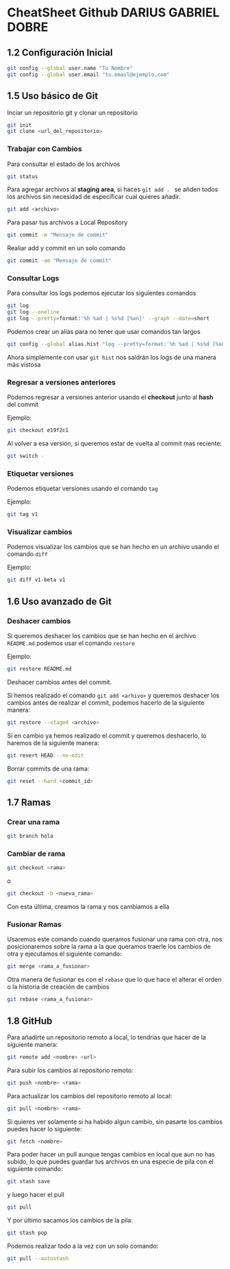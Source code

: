 # CheatSheet Github DARIUS GABRIEL DOBRE

## 1.2 Configuración Inicial
```bash
git config --global user.name "Tu Nombre"
git config --global user.email "tu.email@ejemplo.com"
```

## 1.5 Uso básico de Git
Inciar un repositorio git y clonar un repositorio

```bash
git init
git clone <url_del_repositorio>
```

### Trabajar con Cambios
Para consultar el estado de los archivos

```bash
git status
```

Para agregar archivos al **staging area**, si haces `git add . ` se añden todos los archivos sin necesidad de especificar cual quieres añadir.

```bash
git add <archivo>
```
Para pasar tus archivos a Local Repository

```bash
git commit -m "Mensaje de commit"
```

Realiar add y commit en un solo comando

```bash
git commit -am "Mensaje de commit"
```


### Consultar Logs

Para consultar los logs podemos ejecutar los siguientes comandos

```bash
git log
git log --oneline
git log --pretty=format:'%h %ad | %s%d [%an]' --graph --date=short
```

Podemos crear un alias para no tener que usar comandos tan largos

```bash
git config --global alias.hist "log --pretty=format:'%h %ad | %s%d [%an]' --graph --date=short"
```

Ahora simplemente con usar `git hist` nos saldrán los logs de una manera más vistosa


### Regresar a versiones anteriores

Podemos regresar a versiones anterior usando el **checkout** junto al **hash** del commit

Ejemplo:

```bash
git checkout e19f2c1
```
Al volver a esa versión, si queremos estar de vuelta al commit mas reciente:

```bash
git switch -
```


### Etiquetar versiones

Podemos etiquetar versiones usando el comando `tag`

Ejemplo:

```bash
git tag v1
```


### Visualizar cambios

Podemos visualizar los cambios que se han hecho en un archivo usando el comando `diff`

Ejemplo:

```bash
git diff v1-beta v1
```

## 1.6 Uso avanzado de Git

### Deshacer cambios

Si queremos deshacer los cambios que se han hecho en el archivo `README.md` podemos usar el comando `restore`

Ejemplo:

```bash
git restore README.md
```

Deshacer cambios antes del commit.

Si hemos realizado el comando `git add <arhivo>` y queremos deshacer los cambios antes de realizar el commit, podemos hacerlo de la siguiente manera:

```bash
git restore --staged <archivo>
```

Si en cambio ya hemos realizado el commit y queremos deshacerlo, lo haremos de la siguiente manera:

```bash
git revert HEAD --no-edit
```

Borrar commits de una rama:

```bash
git reset --hard <commit_id>
```

## 1.7 Ramas

### Crear una rama

```bash
git branch hola
```

### Cambiar de rama

```bash
git checkout <rama>
```
o
```bash
git checkout -b <nueva_rama>
```

Con esta última, creamos la rama y nos cambiamos a ella

### Fusionar Ramas

Usaremos este comando cuando queramos fusionar una rama con otra, nos posicionaremos sobre la rama a la que queramos traerle los cambios de otra y ejecutamos el siguiente comando:

```bash
git merge <rama_a_fusionar>
```

Otra manera de fusionar es con el `rebase` que lo que hace el alterar el orden o la historia de creación de cambios

```bash
git rebase <rama_a_fusionar>
```

## 1.8 GitHub

Para añadirte un repositorio remoto a local, lo tendrias que hacer de la siguiente manera:

```bash
git remote add <nombre> <url>
```

Para subir los cambios al repositorio remoto:

```bash
git push <nombre> <rama>
```

Para actualizar los cambios del repositorio remoto al local:

```bash
git pull <nombre> <rama>
```

Si quieres ver solamente si ha habido algun cambio, sin pasarte los cambios puedes hacer lo siguiente:

```bash
git fetch <nombre>
```

Para poder hacer un pull aunque tengas cambios en local que aun no has subido, lo que puedes guardar tus archivos en una especie de pila con el siguiente comando:

```bash
git stash save
```
y luego hacer el pull

```bash
git pull
```
Y por último sacamos los cambios de la pila:

```bash
git stash pop
```

Podemos realizar todo a la vez con un solo comando:

```bash
git pull --autostash
```